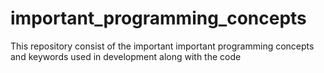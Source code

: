 # important_programming_concepts
This repository consist of the important important programming concepts and keywords used in development along with the code 
